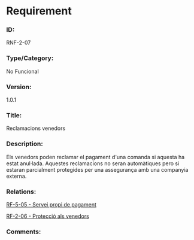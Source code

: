 # Requirement

### ID:
RNF-2-07

### Type/Category:
No Funcional

### Version:
1.0.1

### Title:
Reclamacions venedors

### Description:
Els venedors poden reclamar el pagament d'una comanda si aquesta ha estat anul·lada.
Aquestes reclamacions no seran automàtiques pero si estaran parcialment protegides per una assegurança amb una companyia externa.

### Relations:
[RF-5-05 - Servei propi de pagament](./RF-5-05.md)

[RF-2-06 - Protecció als venedors](./RF-2-06.md)

### Comments: